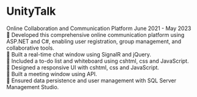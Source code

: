 # UnityTalk</br>
Online Collaboration and Communication Platform              June 2021 - May 2023</br>
  Developed this comprehensive online communication platform using ASP.NET and C#, enabling user registration, group
management, and collaborative tools.</br>
  Built a real-time chat window using SignalR and jQuery.</br>
  Included a to-do list and whiteboard using cshtml, css and JavaScript.</br>
  Designed a responsive UI with cshtml, css and JavaScript.</br>
  Built a meeting window using API.</br>
  Ensured data persistence and user management with SQL Server Management Studio. </br>
